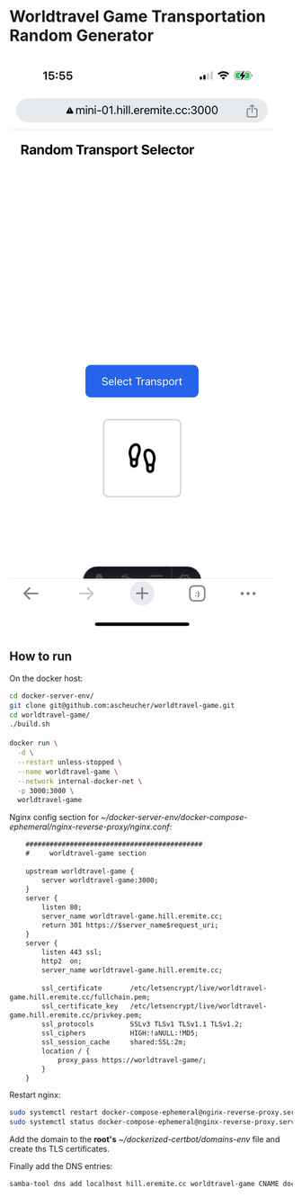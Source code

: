 # Worldtravel Game Transportation Random Generator

![just-the-basics](./worldtravel-game.png)

## How to run

On the docker host:

```bash
cd docker-server-env/
git clone git@github.com:ascheucher/worldtravel-game.git
cd worldtravel-game/
./build.sh

docker run \
  -d \
  --restart unless-stopped \
  --name worldtravel-game \
  --network internal-docker-net \
  -p 3000:3000 \
  worldtravel-game
```

Nginx config section for *~/docker-server-env/docker-compose-ephemeral/nginx-reverse-proxy/nginx.conf*:

```nginx
    ############################################
    #     worldtravel-game section

    upstream worldtravel-game {
        server worldtravel-game:3000;
    }
    server {
        listen 80;
        server_name worldtravel-game.hill.eremite.cc;
        return 301 https://$server_name$request_uri;
    }
    server {
        listen 443 ssl;
        http2  on;
        server_name worldtravel-game.hill.eremite.cc;

        ssl_certificate       /etc/letsencrypt/live/worldtravel-game.hill.eremite.cc/fullchain.pem;
        ssl_certificate_key   /etc/letsencrypt/live/worldtravel-game.hill.eremite.cc/privkey.pem;
        ssl_protocols         SSLv3 TLSv1 TLSv1.1 TLSv1.2;
        ssl_ciphers           HIGH:!aNULL:!MD5;
        ssl_session_cache     shared:SSL:2m;
        location / {
            proxy_pass https://worldtravel-game/;
        }
    }
```

Restart nginx:

```bash
sudo systemctl restart docker-compose-ephemeral@nginx-reverse-proxy.service
sudo systemctl status docker-compose-ephemeral@nginx-reverse-proxy.service
```

Add the domain to the **root's** *~/dockerized-certbot/domains-env* file and create ths TLS certificates.

Finally add the DNS entries:

```bash
samba-tool dns add localhost hill.eremite.cc worldtravel-game CNAME docker-host-01.hill.eremite.cc -U Administrator
```
